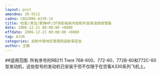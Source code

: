 ```yaml
---
layout: post
amendno: 39-5512
cadno: CAD2006-A330-14
title: 检查/清洁/更换HP/IP涡轮轴承内部和外部滑油排放管路
date: 2006-12-21 00:00:00 +0800
effdate: 2006-12-21 00:00:00 +0800
tag: A330
categories: 民航中南地区管理局适航审定处
author: 王敏
---
```


##适用范围:
所有序号的RB211 Trent 768-600、772-60、772B-60和772C-60型发动机，这些型号的发动机已安装于但不仅限于在空客A330系列飞机上。

